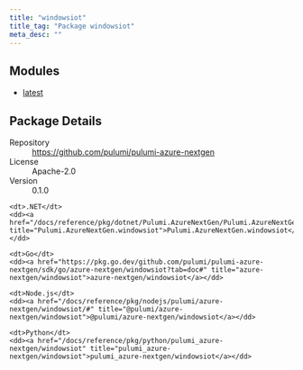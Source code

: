 ```yaml
---
title: "windowsiot"
title_tag: "Package windowsiot"
meta_desc: ""
---
```


<!-- WARNING: this file was generated by Pulumi Docs Generator. -->
<!-- Do not edit by hand unless you're certain you know what you are doing! -->



<h2 id="modules">Modules</h2>
<ul class="api">
    <li><a href="latest/" title="latest"><span class="symbol module"></span>latest</a></li>
</ul>

<h2 id="package-details">Package Details</h2>
<dl class="package-details">
	<dt>Repository</dt>
	<dd><a href="https://github.com/pulumi/pulumi-azure-nextgen">https://github.com/pulumi/pulumi-azure-nextgen</a></dd>
	<dt>License</dt>
	<dd>Apache-2.0</dd>
	<dt>Version</dt>
	<dd>0.1.0</dd>
</dl>



<dl class="tabular">

    <dt>.NET</dt>
    <dd><a href="/docs/reference/pkg/dotnet/Pulumi.AzureNextGen/Pulumi.AzureNextGen.windowsiot.html" title="Pulumi.AzureNextGen.windowsiot">Pulumi.AzureNextGen.windowsiot</a></dd>

    <dt>Go</dt>
    <dd><a href="https://pkg.go.dev/github.com/pulumi/pulumi-azure-nextgen/sdk/go/azure-nextgen/windowsiot?tab=doc#" title="azure-nextgen/windowsiot">azure-nextgen/windowsiot</a></dd>

    <dt>Node.js</dt>
    <dd><a href="/docs/reference/pkg/nodejs/pulumi/azure-nextgen/windowsiot/#" title="@pulumi/azure-nextgen/windowsiot">@pulumi/azure-nextgen/windowsiot</a></dd>

    <dt>Python</dt>
    <dd><a href="/docs/reference/pkg/python/pulumi_azure-nextgen/windowsiot" title="pulumi_azure-nextgen/windowsiot">pulumi_azure-nextgen/windowsiot</a></dd>

</dl>


